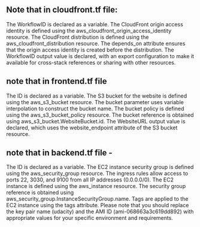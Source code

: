 ## Note that in cloudfront.tf file:

The WorkflowID is declared as a variable.
The CloudFront origin access identity is defined using the aws_cloudfront_origin_access_identity resource.
The CloudFront distribution is defined using the aws_cloudfront_distribution resource. The depends_on attribute ensures that the origin access identity is created before the distribution.
The WorkflowID output value is declared, with an export configuration to make it available for cross-stack references or sharing with other resources.

## note that in frontend.tf file

The ID is declared as a variable.
The S3 bucket for the website is defined using the aws_s3_bucket resource. The bucket parameter uses variable interpolation to construct the bucket name.
The bucket policy is defined using the aws_s3_bucket_policy resource. The bucket reference is obtained using aws_s3_bucket.WebsiteBucket.id.
The WebsiteURL output value is declared, which uses the website_endpoint attribute of the S3 bucket resource.

## note that in backend.tf file -

The ID is declared as a variable.
The EC2 instance security group is defined using the aws_security_group resource. The ingress rules allow access to ports 22, 3030, and 9100 from all IP addresses (0.0.0.0/0).
The EC2 instance is defined using the aws_instance resource. The security group reference is obtained using aws_security_group.InstanceSecurityGroup.name.
Tags are applied to the EC2 instance using the tags attribute.
Please note that you should replace the key pair name (udacity) and the AMI ID (ami-068663a3c619dd892) with appropriate values for your specific environment and requirements.

